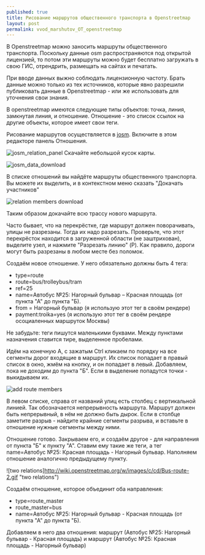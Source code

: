 ```yaml
---
published: true
title: Рисование маршрутов общественного транспорта в Openstreetmap
layout: post
permalink: vvod_marshutov_OT_openstreetmap
---
```

В Openstreetmap можно заносить маршруты общественного транспорта. Поскольку данные osm распространяются под открытой лицензией, то потом эти маршруты можно будет бесплатно загружать в свою ГИС, отрендрить, размещать на сайтах и печатать.

При вводе данных выжно соблюдать лицензионную частоту. Брать данные можно только из тех источников, которые явно разрешили публиковать данные в Openstreetmap - или же использовать для уточнения свои знания.

В openstreetmap имеются следующие типы объектов: точка, линия, замкнутая линия, и отношение. Отношение - это список ссылок на другие объекты, которое имеет свои теги.

Рисование маршрутов осуществляется в [josm](http://josm.ru). Включите в этом редакторе панель Отношения.


![josm_relation_panel](https://c2.staticflickr.com/8/7597/27393792764_cc29b718f3_o.jpg "josm_relation_panel")
Скачайте небольшой кусок карты. 

![josm_data_download](https://c2.staticflickr.com/8/7381/27392739973_77b83d9a84_o.gif "josm_data_download")

В списке отношений вы найдёте маршруты общественного транспорта. Вы можете их выделить, и в контекстном меню сказать "Докачать участников"

![relation members download](https://c2.staticflickr.com/8/7320/27391769083_d6b8b5d2a3_o.gif "relation members download")


Таким образом докачайте всю трассу нового маршрута.

Часто бывает, что на перекрёстке, где маршрут должен поворачивать, улицы не разрезаны. Тогда их надо разрезать. Проверьте, что этот перекрёсток находится в загруженной области (не заштрихован), выделите узел, и нажмите "Разрезать линию" (P).
Как правило, дороги могут быть разрезаны в любом месте без поломок.

Создаём новое отношение. У него обязательно должны быть 4 тега:

* type=route
* route=bus/trolleybus/tram
* ref=25
* name=Автобус №25: Нагорный бульвар – Красная площадь (от пункта "А" до пункта "Б).
* from = Нагорный бульвар (я использую этот тег в своём рендере)
* payment:troika=yes  (я использую этот тег в своём рендере осоциаленных маршруток Москвы)

Не забудьте: теги пишутся маленькими буквами. Между пунктами назначения ставится тире, выделенное пробелами.

Идём на конечную А, с зажатым Ctrl кликаем по порядку на все сегменты дорог входящие в маршрут. Их список попадает в правый список в окно, жмём на кнопку, и он попадает в левый. Добавляем, пока не доходим до пункта "Б".
Если в выделение попадутся точки - выкидываем их. 

![add route members](https://img-fotki.yandex.ru/get/62142/2107165.217/0_b76d2_cb565665_orig "add route members")

В левом списке, справа от названий улиц есть столбец с вертикальной линией. Так обозначается непрерывность маршрута. Маршрут должен быть непрерывный, в нём не должно быть дырок. Если в столбце заметите разрыв - найдите крайние сегменты разрыва, и вставьте в отношение нужные сегменты между ними.

Отношение готово. Закрываем его, и создаём другое - для направления от пункта "Б" к пункту "А". Ставим ему такие же теги, а тег name=Автобус №25: Красная площадь - Нагорный бульвар. Наполняем отношение аналогично предыдущему пункту.

![two relations]http://wiki.openstreetmap.org/w/images/c/cd/Bus-route-2.gif "two relations")


Создаём отношение, которое объединит оба направления:

* type=route_master
* route_master=bus
* name=Автобус №25: Нагорный бульвар - Красная площадь (от пункта "А" до пункта "Б).

Добавляем в него два отношения: маршрут (Автобус №25: Нагорный бульвар - Красная площадь) и маршрут (Автобус №25: Красная площадь - Нагорный бульвар)